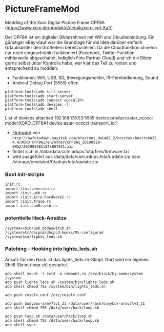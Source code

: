 # PictureFrameMod
Modding of the Xoro Digital Picture Frame CPF8A (https://www.xoro.de/produkte/details/xoro-cpf-8a1/)

Der CPF8A ist ein digitaler Bilderrahmen mit Wifi und Cloudanbindung. 
Ein günstiger eBay-Kauf war die Grundlage für die Idee darüber einfach Urlaubsbilder den Großeltern bereitzustellen.
Da die Cloudfunktion ohnehin nur noch eingeschränkt funktioniert (Facebook, Twitter Funktion mittlerweile abgeschaltet, lediglich Foto Partner Cloud) und ich die Bilder gerne selbst unter Kontrolle habe, war klar das Teil zu rooten und entsprechend zu modden:

* Funktionen:  Wifi, USB, SD, Bewegungsmelder, IR-Fernbedienung, Sound
* Android Debug Port (5555) offen
```shell
platform-tools\adb kill-server
platform-tools\adb start-server
platform-tools\adb connect <LocalIP>
platform-tools\adb devices -l
platform-tools\adb shell
```

List of devices attached
192.168.178.53:5555    device product:astar_ococci model:XORO_CPF8A1 device:astar-ococci transport_id:1


* [Firmware](http://hwfotadown.mayitek.com/ota/root_data02_2/bozztek/bozztekA33_4.4/XORO%20CPF8A1/en/other/CPF8A1_20190928-0952/2019092811245887921.zip) von `http://hwfotadown.mayitek.com/ota/root_data02_2/bozztek/bozztekA33_4.4/XORO CPF8A1/en/other/CPF8A1_20190928-0952/2019092811245887921.zip`
* findet sich in /data/data/com.adups.fota/files/firmware.txt
* wird ausgeführt aus /data/data/com.adups.fota/update.zip bzw. /storage/emulated/0/adupsfota/update.zip

### Boot init-skripte
```
init.rc
import /init.environ.rc
import /init.usb.rc
import /init.${ro.hardware}.rc
import /init.trace.rc
import init.sun8i.usb.rc
```

### potentielle Hack-Ansätze
```
/system/xbin/usb_modeswitch.sh
/system/etc/dhcpcd/dhcpcd-hooks/95-configured
/system/bin/lights_leds.sh
```

### Patching - Hooking into lights_leds.sh
Ansatz für den Hack ist das lights_leds.sh-Skript. Dort wird ein eigenes Shell-Skript (loop.sh) gestartet.

```
adb shell mount -t ext4 -o remount,rw /dev/block/by-name/system /system
adb push lights_leds.sh /system/bin/lights_leds.sh
adb shell chmod 755 /system/bin/lights_leds.sh

adb push resolv.conf /etc/resolv.conf

adb push busybox-armv7lv1_31 /data/user/hack/busybox-armv7lv1_31
adb shell chmod 755 /data/user/hack/loop.sh

adb push loop.sh /data/user/hack/loop.sh
adb shell chmod 755 /data/user/hack/loop.sh
adb shell sync
``` 

